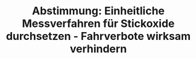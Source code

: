 ---
abstimmung:
  abstimmung: 2
  bundestagssitzung: 86
  legislaturperiode: 19
categories:
- Todo
data:
- title: Abstimmungsergebnis 20190314_2-data.pdf
  url: /res/2021-btw/abstimmungsergebnisse/20190314_2-data.pdf
- title: Abstimmungsergebnis 20190314_2_xls-data.xls
  url: /res/2021-btw/abstimmungsergebnisse/20190314_2_xls-data.xls
- title: Abstimmungsergebnis 20190314_2_xls-datacsv
  url: /res/2021-btw/abstimmungsergebnisse/csv/20190314_2_xls-datacsv
ergebnis:
  afd:
    enthaltung: 0
    gesamt: 91
    ja: 0
    nein: 83
    nichtabgegeben: 8
    ungueltig: 0
  bü90/gr:
    enthaltung: 0
    gesamt: 67
    ja: 60
    nein: 0
    nichtabgegeben: 7
    ungueltig: 0
  cdu/csu:
    enthaltung: 0
    gesamt: 246
    ja: 233
    nein: 0
    nichtabgegeben: 13
    ungueltig: 0
  die linke.:
    enthaltung: 0
    gesamt: 69
    ja: 58
    nein: 0
    nichtabgegeben: 11
    ungueltig: 0
  fdp:
    enthaltung: 0
    gesamt: 80
    ja: 71
    nein: 0
    nichtabgegeben: 9
    ungueltig: 0
  file: 20190314_2_xls-data.xls
  fraktionslos:
    enthaltung: 3
    gesamt: 4
    ja: 1
    nein: 0
    nichtabgegeben: 0
    ungueltig: 0
  spd:
    enthaltung: 0
    gesamt: 152
    ja: 138
    nein: 0
    nichtabgegeben: 14
    ungueltig: 0
layout: abstimmung
links:
- title: Link zu bundestag.de
  url: https://www.bundestag.de/parlament/plenum/abstimmung/abstimmung?id=584
preview: 'Deutscher Bundestag


  86. Sitzung des Deutschen Bundestages

  am Donnerstag, 14. März 2019


  Endgültiges Ergebnis der Namentlichen Abstimmung Nr. 2


  Beschlussempfehlung des Ausschusses für Umwelt, Naturschutz und nukleare Sicherheit

  (16. Ausschuss)

  zu dem Antrag der Abgeordneten Marc Bernhard, Leif-Erik Holm, Peter Boehringer,

  weiterer Abgeodneter und der Fraktion der AfD

  Einheitliche Messverfahren für Stickoxide durchsetzen - Fahrverbote wirksam verhindern

  - Drucksache 19/6060 und 19/7771 -'
tags:
- Todo
title: 'Abstimmung: Einheitliche Messverfahren für Stickoxide durchsetzen - Fahrverbote
  wirksam verhindern'
---